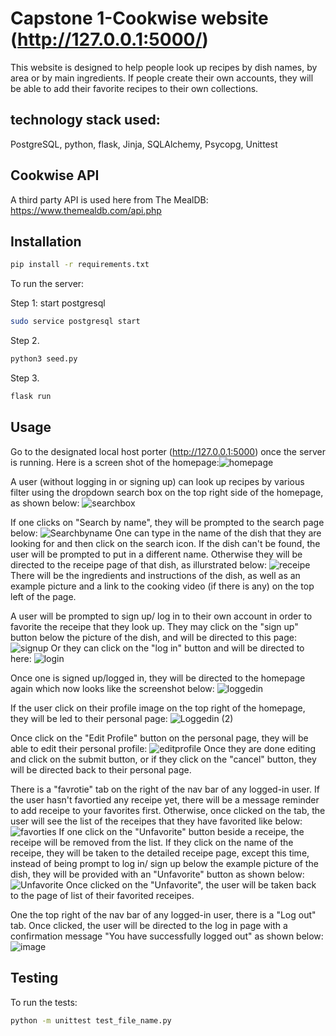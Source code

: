 # Capstone 1-Cookwise website (http://127.0.0.1:5000/)

This website is designed to help people look up recipes by dish names, by area or by main ingredients. If people create their own accounts, they will be able to add their favorite recipes to their own collections.


## technology stack used:
PostgreSQL, python, flask, Jinja, SQLAlchemy, Psycopg, Unittest


## Cookwise API
A third party API is used here from The MealDB:
https://www.themealdb.com/api.php


## Installation

```bash
pip install -r requirements.txt
```

To run the server:

Step 1: start postgresql 
```bash
sudo service postgresql start
```

Step 2. 
```bash
python3 seed.py
```
Step 3. 
```bash
flask run
```


## Usage

Go to the designated local host porter (http://127.0.0.1:5000) once the server is running. Here is a screen shot of the homepage:![homepage](https://github.com/tianran1234/Cookwise/assets/115170399/5478814d-0b2d-4276-bd80-b68986045659)

A user (without logging in or signing up) can look up recipes by various filter using the dropdown search box on the top right side of the homepage, as shown below: 
![searchbox](https://github.com/tianran1234/Cookwise/assets/115170399/7797aeb3-433c-4b81-98af-c145d017925c)

If one clicks on "Search by name", they will be prompted to the search page below:
![Searchbyname](https://github.com/tianran1234/Cookwise/assets/115170399/ad348ae8-460b-4864-b56f-eac53a38abd4)
One can type in the name of the dish that they are looking for and then click on the search icon. If the dish can't be found, the user will be prompted to put in a different name. Otherwise they will be directed to the receipe page of that dish, as illurstrated below:
![receipe](https://github.com/tianran1234/Cookwise/assets/115170399/86a168f6-f5b7-470a-a220-a570c7ff4854)
There will be the ingredients and instructions of the dish, as well as an example picture and a link to the cooking video (if there is any) on the top left of the page.

A user will be prompted to sign up/ log in to their own account in order to favorite the receipe that they look up. They may click on the "sign up" button below the picture of the dish, and will be directed to this page:
![signup](https://github.com/tianran1234/Cookwise/assets/115170399/76266e73-b553-4b1c-b562-d4fd9c2aeb2f)
Or they can click on the "log in" button and will be directed to here:
![login](https://github.com/tianran1234/Cookwise/assets/115170399/4b2b8238-6fb0-4734-844b-df155e153555)

Once one is signed up/logged in, they will be directed to the homepage again which now looks like the screenshot below:
![loggedin](https://github.com/tianran1234/Cookwise/assets/115170399/603635cd-673e-4414-82f4-2c85c9747e46)

If the user click on their profile image on the top right of the homepage, they will be led to their personal page:
![Loggedin (2)](https://github.com/tianran1234/Cookwise/assets/115170399/36949138-ad8a-4913-9883-b14ff5416d22)

Once click on the "Edit Profile" button on the personal page, they will be able to edit their personal profile:
![editprofile](https://github.com/tianran1234/Cookwise/assets/115170399/ffdf00f8-0502-46cc-9454-2789bfc93661)
Once they are done editing and click on the submit button, or if they click on the "cancel" button, they will be directed back to their personal page.

There is a "favrotie" tab on the right of the nav bar of any logged-in user. If the user hasn't favortied any receipe yet, there will be a message reminder to add receipe to your favorites first. Otherwise, once clicked on the tab, the user will see the list of the receipes that they have favorited like below:
![favorties](https://github.com/tianran1234/Cookwise/assets/115170399/e7674984-8976-48d4-a92c-d2976dc70aa9)
If one click on the "Unfavorite" button beside a receipe, the receipe will be removed from the list.
If they click on the name of the receipe, they will be taken to the detailed receipe page, except this time, instead of being prompt to log in/ sign up below the example picture of the dish, they will be provided with an "Unfavorite" button as shown below:
![Unfavorite](https://github.com/tianran1234/Cookwise/assets/115170399/ba0d903a-a674-45eb-950f-ba42ffff8e4a)
Once clicked on the "Unfavorite", the user will be taken back to the page of list of their favorited receipes.

One the top right of the nav bar of any logged-in user, there is a "Log out" tab. Once clicked, the user will be directed to the log in page with a confirmation message "You have successfully logged out" as shown below:
![image](https://github.com/tianran1234/Cookwise/assets/115170399/021954c5-e712-44ce-826a-b590e454acc8)


## Testing

To run the tests:

```bash
python -m unittest test_file_name.py
